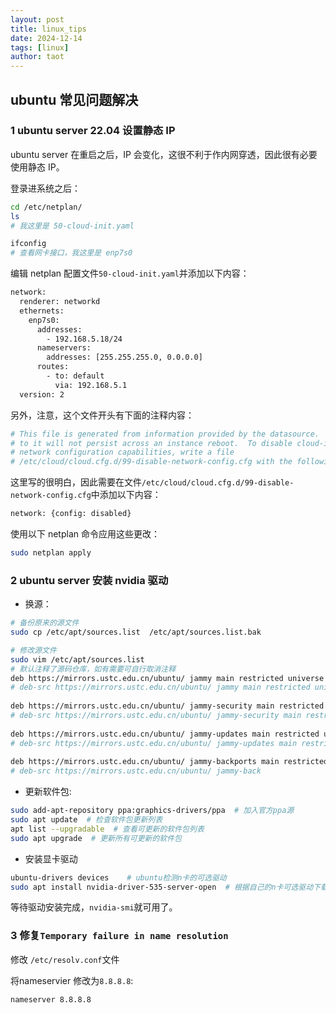 ```yaml
---
layout: post
title: linux_tips
date: 2024-12-14
tags: [linux]
author: taot
---
```



## ubuntu 常见问题解决


### 1 ubuntu server 22.04 设置静态 IP

ubuntu server 在重启之后，IP 会变化，这很不利于作内网穿透，因此很有必要使用静态 IP。

登录进系统之后：
```bash
cd /etc/netplan/
ls
# 我这里是 50-cloud-init.yaml

ifconfig
# 查看网卡接口，我这里是 enp7s0
``` 

编辑 netplan 配置文件`50-cloud-init.yaml`并添加以下内容：
```bash
network:
  renderer: networkd
  ethernets:
    enp7s0:
      addresses:
        - 192.168.5.18/24
      nameservers:
        addresses: [255.255.255.0, 0.0.0.0]
      routes:
        - to: default
          via: 192.168.5.1
  version: 2
```

另外，注意，这个文件开头有下面的注释内容：
```bash
# This file is generated from information provided by the datasource.  Changes
# to it will not persist across an instance reboot.  To disable cloud-init's
# network configuration capabilities, write a file
# /etc/cloud/cloud.cfg.d/99-disable-network-config.cfg with the following:
```
这里写的很明白，因此需要在文件`/etc/cloud/cloud.cfg.d/99-disable-network-config.cfg`中添加以下内容：
```bash
network: {config: disabled}
```

使用以下 netplan 命令应用这些更改：
```bash
sudo netplan apply
```



### 2 ubuntu server 安装 nvidia 驱动

* 换源：
```bash
# 备份原来的源文件
sudo cp /etc/apt/sources.list  /etc/apt/sources.list.bak

# 修改源文件
sudo vim /etc/apt/sources.list
# 默认注释了源码仓库，如有需要可自行取消注释
deb https://mirrors.ustc.edu.cn/ubuntu/ jammy main restricted universe multiverse
# deb-src https://mirrors.ustc.edu.cn/ubuntu/ jammy main restricted universe multiverse
 
deb https://mirrors.ustc.edu.cn/ubuntu/ jammy-security main restricted universe multiverse
# deb-src https://mirrors.ustc.edu.cn/ubuntu/ jammy-security main restricted universe multiverse
 
deb https://mirrors.ustc.edu.cn/ubuntu/ jammy-updates main restricted universe multiverse
# deb-src https://mirrors.ustc.edu.cn/ubuntu/ jammy-updates main restricted universe multiverse
 
deb https://mirrors.ustc.edu.cn/ubuntu/ jammy-backports main restricted universe multiverse
# deb-src https://mirrors.ustc.edu.cn/ubuntu/ jammy-back
```


* 更新软件包:

```bash
sudo add-apt-repository ppa:graphics-drivers/ppa  # 加入官方ppa源
sudo apt update  # 检查软件包更新列表
apt list --upgradable  # 查看可更新的软件包列表
sudo apt upgrade  # 更新所有可更新的软件包
```

* 安装显卡驱动

```bash
ubuntu-drivers devices    # ubuntu检测n卡的可选驱动
sudo apt install nvidia-driver-535-server-open  # 根据自己的n卡可选驱动下载显卡驱动
```

等待驱动安装完成，`nvidia-smi`就可用了。




### 3 修复`Temporary failure in name resolution`

修改 `/etc/resolv.conf`文件

将nameservier 修改为`8.8.8.8`:
```bash
nameserver 8.8.8.8
```

